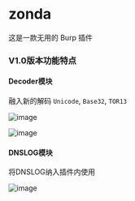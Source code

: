 # zonda
这是一款无用的 Burp 插件
### V1.0版本功能特点
#### Decoder模块
融入新的解码 `Unicode`, `Base32`, `TOR13`

![image](https://github.com/alanni-tom/zonda/assets/135570995/ba2d6c90-8c66-496e-8e5b-b8d99e9b7301)

![image](https://github.com/alanni-tom/zonda/assets/135570995/e8d1f382-11d4-4849-9bdb-338aa767d693)

#### DNSLOG模块
将DNSLOG纳入插件内使用

![image](https://github.com/alanni-tom/zonda/assets/135570995/0b8d34c0-5744-4142-b813-298d6d60fa8c)
